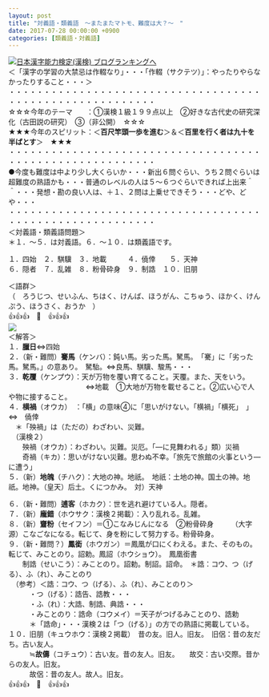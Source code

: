 ```yaml
---
layout: post
title: "対義語・類義語　～またまたマトモ、難度は大？～　"
date: 2017-07-28 00:00:00 +0900
categories: [類義語・対義語]
---
```


[![](/syuusyuu9701/assets/images/対義語・類義語-～またまたマトモ、難度は大？～--br_c_3028_1.gif)](http://blog.with2.net/link.php?1659096:3028 "日本漢字能力検定(漢検) ブログランキングへ")[日本漢字能力検定(漢検) ブログランキングへ](http://blog.with2.net/link.php?1659096:3028)  
＜「漢字の学習の大禁忌は作輟なり」・・・「作輟（サクテツ）」：やったりやらなかったりすること・・・＞  
・・・・・・・・・・・・・・・・・・・・・・・・・・・・・・・・・・・・・・・・・・・・・・・・・・・・・・・・・  
☆☆☆今年のテーマ　　：①漢検１級１９９点以上　②好きな古代史の研究深化（古田説の研究）　③（非公開）　☆☆☆　　  
★★★今年のスピリット：＜**百尺竿頭一歩を進む**＞＆＜**百里を行く者は九十を半ばとす**＞　★★★  
・・・・・・・・・・・・・・・・・・・・・・・・・・・・・・・・・・・・・・・・・・・・・・・・・・・・・・・・・  
●今度も難度は中より少し大くらいか・・・新出６問ぐらい、うち２問ぐらいは超難度の熟語かも・・・普通のレベルの人は５～６つぐらいできれば上出来＾＾・・・発想・勘の良い人は、＋１、２問は上乗せできそう・・・どや、どや・・・  
・・・・・・・・・・・・・・・・・・・・・・・・・・・・・・・・・・・・・・・・・・・・・・・・・・・・・・・・・  
＜対義語・類義語問題＞  
＊１．～５．は対義語。６．～１０．は類義語です。  
  
１．四始　２．騏驥　３．地載　　　４．僥倖　　５．天神  
６．隠者　７．乱雑　８．粉骨砕身　９．制誥　１０．旧朋  
  
＜語群＞  
（　ろうじつ、せいふん、ちはく、けんば、ほうがん、こちゅう、ほかく、けんぷう、ほうさく、おうか　）  
👍👍👍　🐔　👍👍👍  
![](/syuusyuu9701/assets/images/対義語・類義語-～またまたマトモ、難度は大？～--97fbf1acd5484d49848db225baa07d8d.png)  
＜解答＞  
１．**臘日**⇔四始  
２．（新・難問）**騫馬**（ケンバ）：鈍い馬。劣った馬。駑馬。　「騫」に「劣った馬。駑馬。」の意あり。　駑駘。⇔良馬、騏驥、駿馬・・・  
３．**乾覆**（ケンプウ）：天が万物を覆い育てること。天覆。また、天をいう。　  
　　　　　　　　　　　⇔地載　①大地が万物を載せること。②広い心で人や物に接すること。  
４．**横禍**（オウカ）　：「横」の意味④に「思いがけない。「横禍」「横死」　」　⇔　僥倖  
　＊「殃禍」は（ただの）わざわい、災難。  
　（漢検２）  
　　殃禍（オウカ）：わざわい。災難。災厄。「―に見舞われる」類）災禍  
　　奇禍（キカ）：思いがけない災難。思わぬ不幸。「旅先で旅館の火事という―に遭う」  
５．（新）**地魄**（チハク）：大地の神。地祇。　地祇：土地の神。国土の神。地祇。地神。（皇天）后土。くにつかみ。　対）天神  
  
６．（新・難問）**逋客**（ホカク）：世を逃れ避けている人。隠者。  
７．（新）**龐錯**（ホウサク：漢検２掲載）：入り乱れる。乱雑。  
８．（新）**齏粉**（セイフン）＝①こなみじんになる　②粉骨砕身　　　（大字源）こなごなになる。転じて、身を粉にして努力する。粉骨砕身。  
９．（新・難問？）**鳳銜**（ホウガン）＝鳳凰が口にくわえる。また、そのもの。転じて、みことのり。詔勅。鳳詔（ホウショウ）。　鳳凰銜書  
　　制誥（せいこう）：みことのり。詔勅。制詔。詔命。　＊誥：コウ、つ（げる）、ふ（れ）、みことのり  
　（参考）＜誥：コウ、つ（げる）、ふ（れ）、みことのり＞  
　　　・つ（げる）：誥告、誥教・・・  
　　　・ふ（れ）：大誥、制誥、典誥・・・  
　　　・みことのり：誥命（コウメイ）＝天子がつげるみことのり、誥勅　　  
　　　＊「誥命」・・・漢検２は「つ（げる）」の方での熟語に掲載している。  
１０．旧朋（キュウホウ：漢検２掲載）　昔の友。旧人。旧友。　旧侶：昔の友だち。古い友人。  
　　　≒**故儔**（コチュウ）：古い友。昔の友人。旧友。　　故交：古い交際。昔からの友人。旧友。  
　　　故侶：昔の友人。故人。旧友。  
👍👍👍　🐔　👍👍👍  
